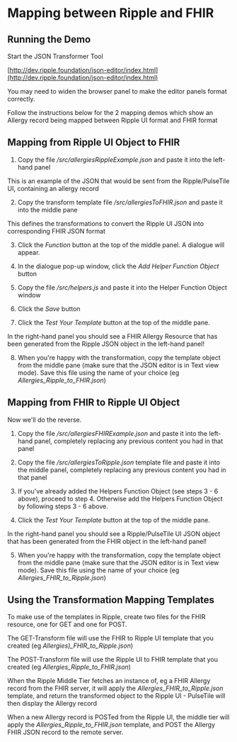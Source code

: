 # Mapping between Ripple and FHIR

## Running the Demo

Start the JSON Transformer Tool

[http://dev.ripple.foundation/json-editor/index.html](http://dev.ripple.foundation/json-editor/index.html)

You may need to widen the browser panel to make the editor panels format correctly.

Follow the instructions below for the 2 mapping demos which show an Allergy record being
mapped between Ripple UI format and FHIR format


## Mapping from Ripple UI Object to FHIR

1) Copy the file */src/allergiesRippleExample.json* and paste it into the left-hand panel

This is an example of the JSON that would be sent from the Ripple/PulseTile UI, containing an
allergy record

2) Copy the transform template file */src/allergiesToFHIR.json* and paste it into the middle pane

This defines the transformations to convert the Ripple UI JSON into corresponding FHIR JSON format

3) Click the *Function* button at the top of the middle panel.  A dialogue will appear.

4) In the dialogue pop-up window, click the *Add Helper Function Object* button

5) Copy the file */src/helpers.js* and paste it into the Helper Function Object window

6) Click the *Save* button

7) Click the *Test Your Template* button at the top of the middle pane.

In the right-hand panel you should see a FHIR Allergy Resource that has been generated from the
Ripple JSON object in the left-hand panel!

8) When you're happy with the transformation, copy the template object from the middle pane (make sure
that the JSON editor is in Text view mode).  Save this file using the name of your choice (eg
*Allergies_Ripple_to_FHIR.json*)


## Mapping from FHIR to Ripple UI Object

Now we'll do the reverse.

1) Copy the file */src/allergiesFHIRExample.json* and paste it into the left-hand panel, completely
replacing any previous content you had in that panel

2) Copy the file */src/allergiesToRipple.json* template file and paste it into the middle panel,
completely replacing any previous content you had in that panel

3) If you've already added the Helpers Function Object (see steps 3 - 6 above), proceed to step 4.  Otherwise
add the Helpers Function Object by following steps 3 - 6 above.

4) Click the *Test Your Template* button at the top of the middle pane.

In the right-hand panel you should see a Ripple/PulseTile UI JSON object that has been generated from the
FHIR object in the left-hand panel!

5) When you're happy with the transformation, copy the template object from the middle pane (make sure
that the JSON editor is in Text view mode).  Save this file using the name of your choice (eg
*Allergies_FHIR_to_Ripple.json*)

   
## Using the Transformation Mapping Templates

To make use of the templates in Ripple, create two files for the FHIR resource, one for GET and one for POST.

The GET-Transform file will use the FHIR to Ripple UI template that you created (eg *Allergies)_FHIR_to_Ripple.json*)

The POST-Transform file will use the Ripple UI to FHIR template that you created (eg *Allergies_Ripple_to_FHIR.json*)

When the Ripple Middle Tier fetches an instance of, eg a FHIR Allergy record from the FHIR server, 
it will apply the *Allergies_FHIR_to_Ripple.json* template, and return the transformed object to 
the Ripple UI - PulseTile will then display the Allergy record

When a new Allergy record is POSTed from the Ripple UI, the middle tier will apply the
*Allergies_Ripple_to_FHIR.json* template, and POST the Allergy FHIR JSON record to the remote server.



